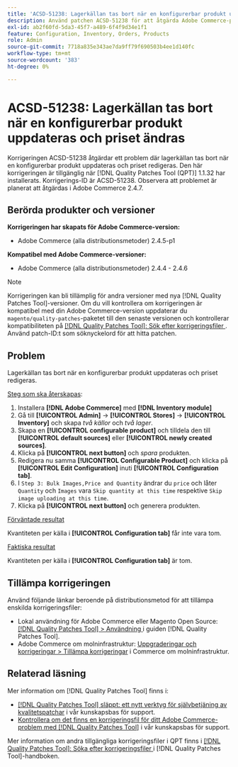 ```yaml
---
title: 'ACSD-51238: Lagerkällan tas bort när en konfigurerbar produkt uppdateras och priset ändras'
description: Använd patchen ACSD-51238 för att åtgärda Adobe Commerce-problemet där lagerkällan tas bort när en konfigurerbar produkt uppdateras och priset redigeras.
exl-id: ab2f60fd-5da3-45f7-a489-6f4f9d34e1f1
feature: Configuration, Inventory, Orders, Products
role: Admin
source-git-commit: 7718a835e343ae7da9ff79f690503b4ee1d140fc
workflow-type: tm+mt
source-wordcount: '383'
ht-degree: 0%

---
```


# ACSD-51238: Lagerkällan tas bort när en konfigurerbar produkt uppdateras och priset ändras

Korrigeringen ACSD-51238 åtgärdar ett problem där lagerkällan tas bort när en konfigurerbar produkt uppdateras och priset redigeras. Den här korrigeringen är tillgänglig när [!DNL Quality Patches Tool (QPT)] 1.1.32 har installerats. Korrigerings-ID är ACSD-51238. Observera att problemet är planerat att åtgärdas i Adobe Commerce 2.4.7.

## Berörda produkter och versioner

**Korrigeringen har skapats för Adobe Commerce-version:**

* Adobe Commerce (alla distributionsmetoder) 2.4.5-p1

**Kompatibel med Adobe Commerce-versioner:**

* Adobe Commerce (alla distributionsmetoder) 2.4.4 - 2.4.6

>[!NOTE]
>
>Korrigeringen kan bli tillämplig för andra versioner med nya [!DNL Quality Patches Tool]-versioner. Om du vill kontrollera om korrigeringen är kompatibel med din Adobe Commerce-version uppdaterar du `magento/quality-patches`-paketet till den senaste versionen och kontrollerar kompatibiliteten på [[!DNL Quality Patches Tool]: Sök efter korrigeringsfiler ](<https://experienceleague.adobe.com/tools/commerce-quality-patches/index.html?lang=sv-SE>). Använd patch-ID:t som söknyckelord för att hitta patchen.

## Problem

Lagerkällan tas bort när en konfigurerbar produkt uppdateras och priset redigeras.

<u>Steg som ska återskapas</u>:

1. Installera **[!DNL Adobe Commerce]** med **[!DNL Inventory module]**
1. Gå till **[!UICONTROL Admin]** -> **[!UICONTROL Stores]** -> **[!UICONTROL Inventory]** och skapa *två källor* och *två lager*.
1. Skapa en **[!UICONTROL configurable product]** och tilldela den till **[!UICONTROL default sources]** eller **[!UICONTROL newly created sources]**.
1. Klicka på **[!UICONTROL next button]** och *spara* produkten.
1. Redigera nu samma **[!UICONTROL Configurable Product]** och klicka på **[!UICONTROL Edit Configuration]** inuti **[!UICONTROL Configuration tab]**.
1. I `Step 3: Bulk Images,Price and Quantity` ändrar du `price` och låter `Quantity` och `Images` vara `Skip quantity at this time` respektive `Skip image uploading at this time`.
1. Klicka på **[!UICONTROL next button]** och generera produkten.

<u>Förväntade resultat</u>

Kvantiteten per källa i **[!UICONTROL Configuration tab]** får inte vara tom.

<u>Faktiska resultat</u>

Kvantiteten per källa i **[!UICONTROL Configuration tab]** är tom.

## Tillämpa korrigeringen

Använd följande länkar beroende på distributionsmetod för att tillämpa enskilda korrigeringsfiler:

* Lokal användning för Adobe Commerce eller Magento Open Source: [[!DNL Quality Patches Tool] > Användning ](<https://experienceleague.adobe.com/docs/commerce-operations/tools/quality-patches-tool/usage.html?lang=sv-SE>) i guiden [!DNL Quality Patches Tool].
* Adobe Commerce om molninfrastruktur: [Uppgraderingar och korrigeringar > Tillämpa korrigeringar](https://experienceleague.adobe.com/docs/commerce-cloud-service/user-guide/develop/upgrade/apply-patches.html?lang=sv-SE) i Commerce om molninfrastruktur.

## Relaterad läsning

Mer information om [!DNL Quality Patches Tool] finns i:

* [[!DNL Quality Patches Tool] släppt: ett nytt verktyg för självbetjäning av kvalitetspatchar](/help/announcements/adobe-commerce-announcements/magento-quality-patches-released-new-tool-to-self-serve-quality-patches.md) i vår kunskapsbas för support.
* [Kontrollera om det finns en korrigeringsfil för ditt Adobe Commerce-problem med  [!DNL Quality Patches Tool]](/help/support-tools/patches-available-in-qpt-tool/check-patch-for-magento-issue-with-magento-quality-patches.md) i vår kunskapsbas för support.

Mer information om andra tillgängliga korrigeringsfiler i QPT finns i [[!DNL Quality Patches Tool]: Söka efter korrigeringsfiler ](<https://experienceleague.adobe.com/tools/commerce-quality-patches/index.html?lang=sv-SE>) i [!DNL Quality Patches Tool]-handboken.
